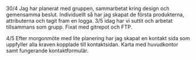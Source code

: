 30/4
 Jag har planerat med gruppen, sammarbetat kring design och gemensamma beslut.
 Individuellt så har jag skapat de första produkterna, attributerna och tagit fram en logga.
3/5
 idag har vi suttit och arbetat tillsammans som grupp. Fixat med gitrepot och FTP.

4/5
 Efter morgonmöte med lite planering har jag skapat en kontakt sida som uppfyller alla kraven kopplade till kontaktsidan. Karta med huvudkontor samt fungerande kontaktformulär.
